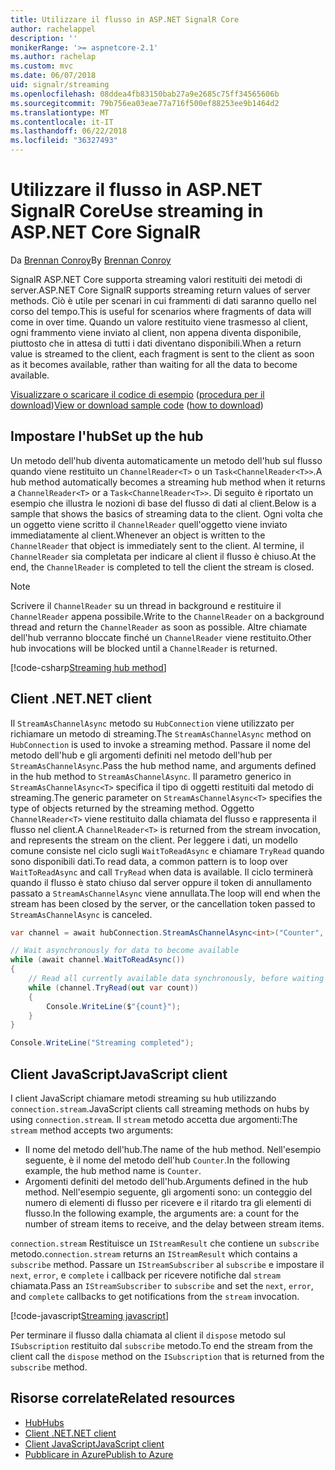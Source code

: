 ```yaml
---
title: Utilizzare il flusso in ASP.NET SignalR Core
author: rachelappel
description: ''
monikerRange: '>= aspnetcore-2.1'
ms.author: rachelap
ms.custom: mvc
ms.date: 06/07/2018
uid: signalr/streaming
ms.openlocfilehash: 08ddea4fb83150bab27a9e2685c75ff34565606b
ms.sourcegitcommit: 79b756ea03eae77a716f500ef88253ee9b1464d2
ms.translationtype: MT
ms.contentlocale: it-IT
ms.lasthandoff: 06/22/2018
ms.locfileid: "36327493"
---
```

# <a name="use-streaming-in-aspnet-core-signalr"></a><span data-ttu-id="1557e-102">Utilizzare il flusso in ASP.NET SignalR Core</span><span class="sxs-lookup"><span data-stu-id="1557e-102">Use streaming in ASP.NET Core SignalR</span></span>

<span data-ttu-id="1557e-103">Da [Brennan Conroy](https://github.com/BrennanConroy)</span><span class="sxs-lookup"><span data-stu-id="1557e-103">By [Brennan Conroy](https://github.com/BrennanConroy)</span></span>

<span data-ttu-id="1557e-104">SignalR ASP.NET Core supporta streaming valori restituiti dei metodi di server.</span><span class="sxs-lookup"><span data-stu-id="1557e-104">ASP.NET Core SignalR supports streaming return values of server methods.</span></span> <span data-ttu-id="1557e-105">Ciò è utile per scenari in cui frammenti di dati saranno quello nel corso del tempo.</span><span class="sxs-lookup"><span data-stu-id="1557e-105">This is useful for scenarios where fragments of data will come in over time.</span></span> <span data-ttu-id="1557e-106">Quando un valore restituito viene trasmesso al client, ogni frammento viene inviato al client, non appena diventa disponibile, piuttosto che in attesa di tutti i dati diventano disponibili.</span><span class="sxs-lookup"><span data-stu-id="1557e-106">When a return value is streamed to the client, each fragment is sent to the client as soon as it becomes available, rather than waiting for all the data to become available.</span></span>

<span data-ttu-id="1557e-107">[Visualizzare o scaricare il codice di esempio](https://github.com/aspnet/Docs/tree/live/aspnetcore/signalr/streaming/sample) ([procedura per il download](xref:tutorials/index#how-to-download-a-sample))</span><span class="sxs-lookup"><span data-stu-id="1557e-107">[View or download sample code](https://github.com/aspnet/Docs/tree/live/aspnetcore/signalr/streaming/sample) ([how to download](xref:tutorials/index#how-to-download-a-sample))</span></span>

## <a name="set-up-the-hub"></a><span data-ttu-id="1557e-108">Impostare l'hub</span><span class="sxs-lookup"><span data-stu-id="1557e-108">Set up the hub</span></span>

<span data-ttu-id="1557e-109">Un metodo dell'hub diventa automaticamente un metodo dell'hub sul flusso quando viene restituito un `ChannelReader<T>` o un `Task<ChannelReader<T>>`.</span><span class="sxs-lookup"><span data-stu-id="1557e-109">A hub method automatically becomes a streaming hub method when it returns a `ChannelReader<T>` or a `Task<ChannelReader<T>>`.</span></span> <span data-ttu-id="1557e-110">Di seguito è riportato un esempio che illustra le nozioni di base del flusso di dati al client.</span><span class="sxs-lookup"><span data-stu-id="1557e-110">Below is a sample that shows the basics of streaming data to the client.</span></span> <span data-ttu-id="1557e-111">Ogni volta che un oggetto viene scritto il `ChannelReader` quell'oggetto viene inviato immediatamente al client.</span><span class="sxs-lookup"><span data-stu-id="1557e-111">Whenever an object is written to the `ChannelReader` that object is immediately sent to the client.</span></span> <span data-ttu-id="1557e-112">Al termine, il `ChannelReader` sia completata per indicare al client il flusso è chiuso.</span><span class="sxs-lookup"><span data-stu-id="1557e-112">At the end, the `ChannelReader` is completed to tell the client the stream is closed.</span></span>

> [!NOTE]
> <span data-ttu-id="1557e-113">Scrivere il `ChannelReader` su un thread in background e restituire il `ChannelReader` appena possibile.</span><span class="sxs-lookup"><span data-stu-id="1557e-113">Write to the `ChannelReader` on a background thread and return the `ChannelReader` as soon as possible.</span></span> <span data-ttu-id="1557e-114">Altre chiamate dell'hub verranno bloccate finché un `ChannelReader` viene restituito.</span><span class="sxs-lookup"><span data-stu-id="1557e-114">Other hub invocations will be blocked until a `ChannelReader` is returned.</span></span>

[!code-csharp[Streaming hub method](streaming/sample/Hubs/StreamHub.cs?range=10-34)]

## <a name="net-client"></a><span data-ttu-id="1557e-115">Client .NET</span><span class="sxs-lookup"><span data-stu-id="1557e-115">.NET client</span></span>

<span data-ttu-id="1557e-116">Il `StreamAsChannelAsync` metodo su `HubConnection` viene utilizzato per richiamare un metodo di streaming.</span><span class="sxs-lookup"><span data-stu-id="1557e-116">The `StreamAsChannelAsync` method on `HubConnection` is used to invoke a streaming method.</span></span> <span data-ttu-id="1557e-117">Passare il nome del metodo dell'hub e gli argomenti definiti nel metodo dell'hub per `StreamAsChannelAsync`.</span><span class="sxs-lookup"><span data-stu-id="1557e-117">Pass the hub method name, and arguments defined in the hub method to `StreamAsChannelAsync`.</span></span> <span data-ttu-id="1557e-118">Il parametro generico in `StreamAsChannelAsync<T>` specifica il tipo di oggetti restituiti dal metodo di streaming.</span><span class="sxs-lookup"><span data-stu-id="1557e-118">The generic parameter on `StreamAsChannelAsync<T>` specifies the type of objects returned by the streaming method.</span></span> <span data-ttu-id="1557e-119">Oggetto `ChannelReader<T>` viene restituito dalla chiamata del flusso e rappresenta il flusso nel client.</span><span class="sxs-lookup"><span data-stu-id="1557e-119">A `ChannelReader<T>` is returned from the stream invocation, and represents the stream on the client.</span></span> <span data-ttu-id="1557e-120">Per leggere i dati, un modello comune consiste nel ciclo sugli `WaitToReadAsync` e chiamare `TryRead` quando sono disponibili dati.</span><span class="sxs-lookup"><span data-stu-id="1557e-120">To read data, a common pattern is to loop over `WaitToReadAsync` and call `TryRead` when data is available.</span></span> <span data-ttu-id="1557e-121">Il ciclo terminerà quando il flusso è stato chiuso dal server oppure il token di annullamento passato a `StreamAsChannelAsync` viene annullata.</span><span class="sxs-lookup"><span data-stu-id="1557e-121">The loop will end when the stream has been closed by the server, or the cancellation token passed to `StreamAsChannelAsync` is canceled.</span></span>

```csharp
var channel = await hubConnection.StreamAsChannelAsync<int>("Counter", 10, 500, CancellationToken.None);

// Wait asynchronously for data to become available
while (await channel.WaitToReadAsync())
{
    // Read all currently available data synchronously, before waiting for more data
    while (channel.TryRead(out var count))
    {
        Console.WriteLine($"{count}");
    }
}

Console.WriteLine("Streaming completed");
```

## <a name="javascript-client"></a><span data-ttu-id="1557e-122">Client JavaScript</span><span class="sxs-lookup"><span data-stu-id="1557e-122">JavaScript client</span></span>

<span data-ttu-id="1557e-123">I client JavaScript chiamare metodi streaming su hub utilizzando `connection.stream`.</span><span class="sxs-lookup"><span data-stu-id="1557e-123">JavaScript clients call streaming methods on hubs by using `connection.stream`.</span></span> <span data-ttu-id="1557e-124">Il `stream` metodo accetta due argomenti:</span><span class="sxs-lookup"><span data-stu-id="1557e-124">The `stream` method accepts two arguments:</span></span>

* <span data-ttu-id="1557e-125">Il nome del metodo dell'hub.</span><span class="sxs-lookup"><span data-stu-id="1557e-125">The name of the hub method.</span></span> <span data-ttu-id="1557e-126">Nell'esempio seguente, è il nome del metodo dell'hub `Counter`.</span><span class="sxs-lookup"><span data-stu-id="1557e-126">In the following example, the hub method name is `Counter`.</span></span>
* <span data-ttu-id="1557e-127">Argomenti definiti del metodo dell'hub.</span><span class="sxs-lookup"><span data-stu-id="1557e-127">Arguments defined in the hub method.</span></span> <span data-ttu-id="1557e-128">Nell'esempio seguente, gli argomenti sono: un conteggio del numero di elementi di flusso per ricevere e il ritardo tra gli elementi di flusso.</span><span class="sxs-lookup"><span data-stu-id="1557e-128">In the following example, the arguments are: a count for the number of stream items to receive, and the delay between stream items.</span></span>

<span data-ttu-id="1557e-129">`connection.stream` Restituisce un `IStreamResult` che contiene un `subscribe` metodo.</span><span class="sxs-lookup"><span data-stu-id="1557e-129">`connection.stream` returns an `IStreamResult` which contains a `subscribe` method.</span></span> <span data-ttu-id="1557e-130">Passare un `IStreamSubscriber` al `subscribe` e impostare il `next`, `error`, e `complete` i callback per ricevere notifiche dal `stream` chiamata.</span><span class="sxs-lookup"><span data-stu-id="1557e-130">Pass an `IStreamSubscriber` to `subscribe` and set the `next`, `error`, and `complete` callbacks to get notifications from the `stream` invocation.</span></span>

[!code-javascript[Streaming javascript](streaming/sample/wwwroot/js/stream.js?range=19-36)]

<span data-ttu-id="1557e-131">Per terminare il flusso dalla chiamata al client il `dispose` metodo sul `ISubscription` restituito dal `subscribe` metodo.</span><span class="sxs-lookup"><span data-stu-id="1557e-131">To end the stream from the client call the `dispose` method on the `ISubscription` that is returned from the `subscribe` method.</span></span>

## <a name="related-resources"></a><span data-ttu-id="1557e-132">Risorse correlate</span><span class="sxs-lookup"><span data-stu-id="1557e-132">Related resources</span></span>

* [<span data-ttu-id="1557e-133">Hub</span><span class="sxs-lookup"><span data-stu-id="1557e-133">Hubs</span></span>](xref:signalr/hubs)
* [<span data-ttu-id="1557e-134">Client .NET</span><span class="sxs-lookup"><span data-stu-id="1557e-134">.NET client</span></span>](xref:signalr/dotnet-client)
* [<span data-ttu-id="1557e-135">Client JavaScript</span><span class="sxs-lookup"><span data-stu-id="1557e-135">JavaScript client</span></span>](xref:signalr/javascript-client)
* [<span data-ttu-id="1557e-136">Pubblicare in Azure</span><span class="sxs-lookup"><span data-stu-id="1557e-136">Publish to Azure</span></span>](xref:signalr/publish-to-azure-web-app)
